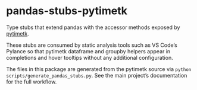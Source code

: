 # pandas-stubs-pytimetk

Type stubs that extend pandas with the accessor methods exposed by
[pytimetk](https://business-science.github.io/pytimetk/).

These stubs are consumed by static analysis tools such as VS Code’s Pylance
so that pytimetk dataframe and groupby helpers appear in completions and
hover tooltips without any additional configuration.

The files in this package are generated from the pytimetk source via
`python scripts/generate_pandas_stubs.py`.  See the main project’s
documentation for the full workflow.
